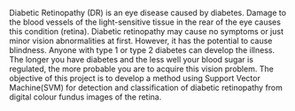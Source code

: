 Diabetic Retinopathy (DR) is an eye disease caused by diabetes. Damage to the blood vessels
of the light-sensitive tissue in the rear of the eye causes this condition (retina). Diabetic
retinopathy may cause no symptoms or just minor vision abnormalities at first. However, it
has the potential to cause blindness. Anyone with type 1 or type 2 diabetes can develop the
illness. The longer you have diabetes and the less well your blood sugar is regulated, the
more probable you are to acquire this vision problem.
The objective of this project is to develop a method using Support Vector Machine(SVM)
for detection and classification of diabetic retinopathy from digital colour fundus images of
the retina.
